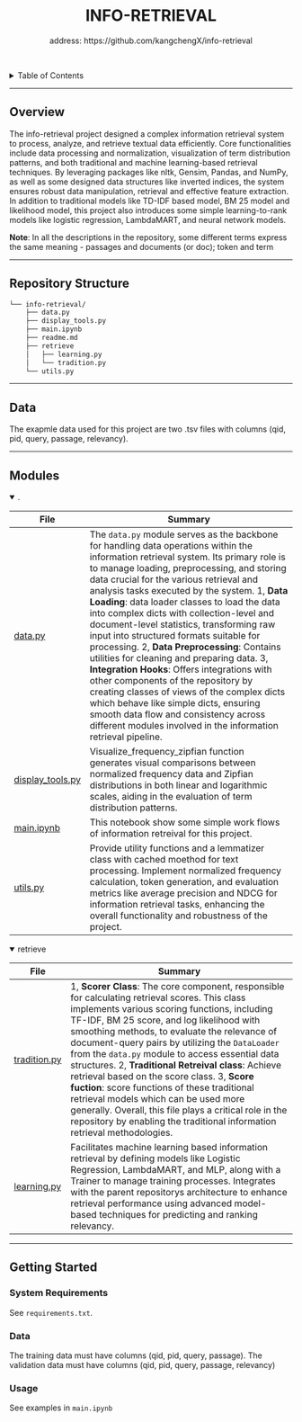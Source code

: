<p align="center">
    <h1 align="center">INFO-RETRIEVAL</h1>
</p>
<p align="center">
    address: https://github.com/kangchengX/info-retrieval
</p>
<p align="center">


<br><!-- TABLE OF CONTENTS -->
<details>
  <summary>Table of Contents</summary><br>

- [ Overview](#-overview)
- [ Repository Structure](#-repository-structure)
- [ Data](#-data)
- [ Modules](#-modules)
- [ Getting Started](#-getting-started)
  - [ Installation](#-installation)
  - [ Usage](#-usage)
  - [ Tests](#-tests)
- [ Project Roadmap](#-project-roadmap)
- [ Contributing](#-contributing)
- [ License](#-license)
- [ Acknowledgments](#-acknowledgments)
</details>
<hr>

##  Overview

The info-retrieval project designed a complex information retrieval system to process, analyze, and retrieve textual data efficiently. Core functionalities include data processing and normalization, visualization of term distribution patterns, and both traditional and machine learning-based retrieval techniques. By leveraging packages like nltk, Gensim, Pandas, and NumPy, as well as some designed data structures like inverted indices, the system ensures robust data manipulation, retrieval and effective feature extraction. In addition to traditional models like TD-IDF based model, BM 25 model and likelihood model, this project also introduces some simple learning-to-rank models like logistic regression, LambdaMART, and neural network models.

**Note**: In all the descriptions in the repository, some different terms express the same meaning - passages and documents (or doc); token and term

---

##  Repository Structure

```sh
└── info-retrieval/
    ├── data.py
    ├── display_tools.py
    ├── main.ipynb
    ├── readme.md
    ├── retrieve
    │   ├── learning.py
    │   └── tradition.py
    └── utils.py
```

---

## Data

The exapmle data used for this project are two .tsv files with columns (qid, pid, query, passage, relevancy).

---

##  Modules

<details open><summary>.</summary>

| File                                 | Summary |
| ---                                  | --- |
| [data.py](data.py)                   | The `data.py` module serves as the backbone for handling data operations within the information retrieval system. Its primary role is to manage loading, preprocessing, and storing data crucial for the various retrieval and analysis tasks executed by the system. 1, **Data Loading**:  data loader classes to load the data into complex dicts with collection-level and document-level statistics,  transforming raw input into structured formats suitable for processing. 2, **Data Preprocessing**: Contains utilities for cleaning and preparing data. 3, **Integration Hooks**: Offers integrations with other components of the repository by creating classes of views of the complex dicts which behave like simple dicts, ensuring smooth data flow and consistency across different modules involved in the information retrieval pipeline. |
| [display_tools.py](display_tools.py) | Visualize_frequency_zipfian function generates visual comparisons between normalized frequency data and Zipfian distributions in both linear and logarithmic scales, aiding in the evaluation of term distribution patterns.|
| [main.ipynb](main.ipynb)             | This notebook show some simple work flows of information retreival for this project. |
| [utils.py](utils.py)                 | Provide utility functions and a lemmatizer class with cached moethod for text processing. Implement normalized frequency calculation, token generation, and evaluation metrics like average precision and NDCG for information retrieval tasks, enhancing the overall functionality and robustness of the project.|

</details>

<details open><summary>retrieve</summary>

| File                                  | Summary |
| ---                                   | --- |
| [tradition.py](retrieve\tradition.py) | 1, **Scorer Class**: The core component, responsible for calculating retrieval scores. This class implements various scoring functions, including TF-IDF, BM 25 score, and log likelihood with smoothing methods, to evaluate the relevance of document-query pairs by utilizing the `DataLoader` from the `data.py` module to access essential data structures. 2, **Traditional Retreival class**: Achieve retrieval based on the score class. 3, **Score fuction**: score functions of these traditional retrieval models which can be used more generally. Overall, this file plays a critical role in the repository by enabling the traditional information retrieval methodologies.| |
| [learning.py](retrieve\learning.py)   | Facilitates machine learning based information retrieval by defining models like Logistic Regression, LambdaMART, and MLP, along with a Trainer to manage training processes. Integrates with the parent repositorys architecture to enhance retrieval performance using advanced model-based techniques for predicting and ranking relevancy. |

</details>

---

##  Getting Started

### System Requirements

See `requirements.txt`.

###  Data

The training data must have columns (qid, pid, query, passage). The validation data must have columns (qid, pid, query, passage, relevancy)


###  Usage

See examples in `main.ipynb`
